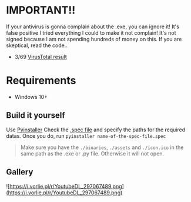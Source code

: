 # IMPORTANT!!
If your antivirus is gonna complain about the .exe, you can ignore it! It's false positive I tried everything I could to make it not complain! 
It's not signed because I am not spending hundreds of money on this.
If you are skeptical, read the code..
- 3/69 [VirusTotal result](https://www.virustotal.com/gui/file/eeef3947f76085d1c60719c66c7bfa084711f7e9159c613231ae6722c673054b/detection)

# Requirements
- Windows 10+

## Build it yourself
Use [Pyinstaller](https://pypi.org/project/pyinstaller/)
Check the [.spec file](https://github.com/vorlie/YoutubeDL/blob/main/spec-file-example-for-windows.spec) and specify the paths for the required datas. 
Once you do, run `pyinstaller name-of-the-spec-file.spec` 
> Make sure you have the `./binaries`, `./assets` and `./icon.ico` in the same path as the .exe or .py file. Otherwise it will not open.

## Gallery
![https://i.vorlie.pl/r/YoutubeDL_297067489.png](https://i.vorlie.pl/r/YoutubeDL_297067489.png)
